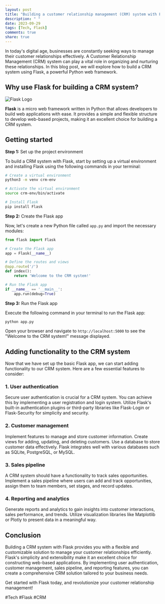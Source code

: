 ```yaml
---
layout: post
title: "Building a customer relationship management (CRM) system with Flask"
description: " "
date: 2023-09-29
tags: [Tech, Flask]
comments: true
share: true
---
```


In today's digital age, businesses are constantly seeking ways to manage their customer relationships effectively. A Customer Relationship Management (CRM) system can play a vital role in organizing and nurturing these relationships. In this blog post, we will explore how to build a CRM system using Flask, a powerful Python web framework.

## Why use Flask for building a CRM system?

![Flask Logo](https://flask.palletsprojects.com/en/2.0.x/_images/flask-logo.png)

**Flask** is a micro web framework written in Python that allows developers to build web applications with ease. It provides a simple and flexible structure to develop web-based projects, making it an excellent choice for building a CRM system.

## Getting started

**Step 1:** Set up the project environment

To build a CRM system with Flask, start by setting up a virtual environment and installing Flask using the following commands in your terminal:

```bash
# Create a virtual environment
python3 -m venv crm-env

# Activate the virtual environment
source crm-env/bin/activate

# Install Flask
pip install Flask
```

**Step 2:** Create the Flask app

Now, let's create a new Python file called `app.py` and import the necessary modules:

```python
from flask import Flask

# Create the Flask app
app = Flask(__name__)

# Define the routes and views
@app.route('/')
def index():
    return 'Welcome to the CRM system!'

# Run the Flask app
if __name__ == '__main__':
    app.run(debug=True)
```

**Step 3:** Run the Flask app

Execute the following command in your terminal to run the Flask app:

```bash
python app.py
```

Open your browser and navigate to `http://localhost:5000` to see the "Welcome to the CRM system!" message displayed.

## Adding functionality to the CRM system

Now that we have set up the basic Flask app, we can start adding functionality to our CRM system. Here are a few essential features to consider:

### 1. User authentication

Secure user authentication is crucial for a CRM system. You can achieve this by implementing a user registration and login system. Utilize Flask's built-in authentication plugins or third-party libraries like Flask-Login or Flask-Security for simplicity and security.

### 2. Customer management

Implement features to manage and store customer information. Create views for adding, updating, and deleting customers. Use a database to store customer data effectively. Flask integrates well with various databases such as SQLite, PostgreSQL, or MySQL.

### 3. Sales pipeline

A CRM system should have a functionality to track sales opportunities. Implement a sales pipeline where users can add and track opportunities, assign them to team members, set stages, and record updates.

### 4. Reporting and analytics

Generate reports and analytics to gain insights into customer interactions, sales performance, and trends. Utilize visualization libraries like Matplotlib or Plotly to present data in a meaningful way.

## Conclusion

Building a CRM system with Flask provides you with a flexible and customizable solution to manage your customer relationships efficiently. Flask's simplicity and extensibility make it an excellent choice for constructing web-based applications. By implementing user authentication, customer management, sales pipeline, and reporting features, you can create a comprehensive CRM solution tailored to your business needs.

Get started with Flask today, and revolutionize your customer relationship management!

#Tech #Flask #CRM